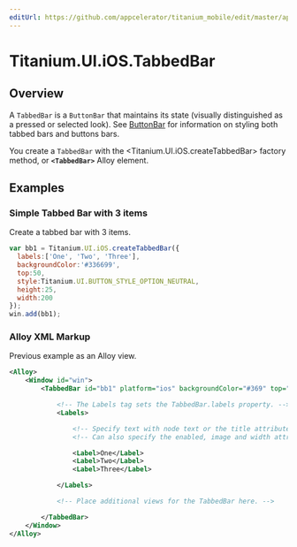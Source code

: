```yaml
---
editUrl: https://github.com/appcelerator/titanium_mobile/edit/master/apidoc/Titanium/UI/iOS/TabbedBar.yml
---
```

# Titanium.UI.iOS.TabbedBar

<TypeHeader/>

## Overview

A `TabbedBar` is a `ButtonBar` that maintains its state (visually distinguished as a pressed or 
selected look). See [ButtonBar](Titanium.UI.ButtonBar) for information on styling both tabbed bars and buttons bars.

You create a `TabbedBar` with the <Titanium.UI.iOS.createTabbedBar> factory method, or **`<TabbedBar>`** Alloy element.

## Examples

### Simple Tabbed Bar with 3 items

Create a tabbed bar with 3 items.

``` js
var bb1 = Titanium.UI.iOS.createTabbedBar({
  labels:['One', 'Two', 'Three'],
  backgroundColor:'#336699',
  top:50,
  style:Titanium.UI.BUTTON_STYLE_OPTION_NEUTRAL,
  height:25,
  width:200
});
win.add(bb1);
```

### Alloy XML Markup

Previous example as an Alloy view.

``` xml
<Alloy>
    <Window id="win">
        <TabbedBar id="bb1" platform="ios" backgroundColor="#369" top="50" height="25" width="200">

            <!-- The Labels tag sets the TabbedBar.labels property. -->
            <Labels>

                <!-- Specify text with node text or the title attribute. -->
                <!-- Can also specify the enabled, image and width attributes. -->

                <Label>One</Label>
                <Label>Two</Label>
                <Label>Three</Label>

            </Labels>

            <!-- Place additional views for the TabbedBar here. -->

        </TabbedBar>
    </Window>
</Alloy>
```

<ApiDocs/>

